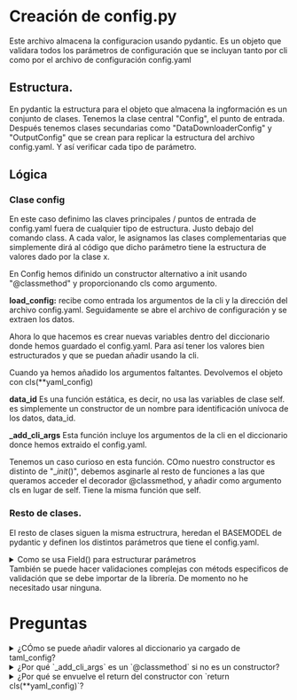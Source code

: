 # Creación de config.py

Este archivo almacena la configuracion usando pydantic. Es un objeto que validara todos los parámetros de configuración que se incluyan tanto por cli como por el archivo de configuración config.yaml 

## Estructura.

En pydantic la estructura para el objeto que almacena la ingformación es un conjunto de clases. Tenemos la clase central "Config", el punto de entrada. Después tenemos clases secundarias como "DataDownloaderConfig" y "OutputConfig" que se crean para replicar la estructura del archivo config.yaml. Y así verificar cada tipo de parámetro.

## Lógica

### Clase config

En este caso definimo las claves principales / puntos de entrada de config.yaml fuera de cualquier tipo de estructura. Justo debajo del comando class. A cada valor, le asignamos las clases complementarias que simplemente dirá al código que dicho parámetro tiene la estructura de valores dado por la clase x.

En Config hemos difinido un constructor alternativo a init usando "@classmethod" y proporcionando cls como argumento.

**load_config:** recibe como entrada los argumentos de la cli y la dirección del archivo config.yaml. Seguidamente se abre el archivo de configuración y se extraen los datos.

Ahora lo que hacemos es crear nuevas variables dentro del diccionario donde hemos guardado el config.yaml. Para así tener los valores bien estructurados y que se puedan añadir usando la cli.

Cuando ya hemos añadido los argumentos faltantes. Devolvemos el objeto con cls(**yaml_config) 

**data_id** Es una función estática, es decir, no usa las variables de clase self. es simplemente un constructor de un nombre para identificación unívoca de los datos, data_id.

**_add_cli_args** Esta función incluye los argumentos de la cli en el diccionario donce hemos extraido el config.yaml. 

Tenemos un caso curioso en esta función. COmo nuestro constructor es distinto de "__init_()",  debemos asginarle al resto de funciones a las que queramos acceder el decorador @classmethod, y añadir como argumento cls en lugar de self. Tiene la misma función que self. 

### Resto de clases.

El resto de clases siguen la misma estructrura, heredan el BASEMODEL de pydantic y definen los distintos parámetros que tiene el config.yaml.

<details>
<summary> Como se usa Field() para estructurar parámetros </summary>
 
Claro. Aquí tienes un resumen sobre cómo se usa `Field` de Pydantic y sus posibilidades, basándonos en tu propio código.

`Field` es una función de Pydantic que te permite añadir información extra y reglas de validación a los campos de un modelo. Lo usas cuando una simple anotación de tipo como `symbol: str` no es suficiente.

En tu archivo config.py, ya estás usando `Field` para tres propósitos principales:

### 1. Definir Valores por Defecto y Campos Requeridos

-   **Campo Requerido (`...`):** Para indicar que un campo es obligatorio, usas `...` (el objeto Ellipsis de Python) como primer argumento de `Field`. Pydantic sabrá que debe dar un error de validación si no se proporciona un valor para este campo.
    ````python
    # filepath: /home/pedro/AFML/src/AdqusicionDatos/config/config.py
    // ...existing code...
    symbol: str = Field(..., description="Símbolo del par de trading, e.g., 'BTCUSDT'.")
    // ...existing code...
    ````

-   **Valor por Defecto (`default`):** Para que un campo sea opcional y tenga un valor predeterminado si no se proporciona, usas el argumento `default`.
    ````python
    # filepath: /home/pedro/AFML/src/AdqusicionDatos/config/config.py
    // ...existing code...
    limit: int = Field(default=1500, gt=0, le=1500, description="...")
    // ...existing code...
    ````

### 2. Añadir Metadatos y Documentación

Puedes hacer que tu configuración sea autodocumentada usando argumentos como `description` y `title`. Esto es muy útil para generar documentación automática o para que otros desarrolladores (o tú mismo en el futuro) entiendan el propósito de cada campo.

-   **Descripción (`description`):** Añade un texto explicativo sobre el campo.
    ````python
    # filepath: /home/pedro/AFML/src/AdqusicionDatos/config/config.py
    // ...existing code...
    interval: str = Field(description="Intervalo de tiempo para las velas, e.g., '1m', '5m', '1h'.")
    // ...existing code...
    ````

### 3. Aplicar Reglas de Validación

Esta es una de las características más potentes. `Field` te permite definir restricciones directamente en el modelo.

-   **Validación Numérica (`gt`, `lt`, `ge`, `le`):** Puedes forzar a que un número sea mayor que (`gt`), menor que (`lt`), mayor o igual que (`ge`), o menor o igual que (`le`) un valor.
    ````python
    # filepath: /home/pedro/AFML/src/AdqusicionDatos/config/config.py
    // ...existing code...
    # gt=0 (mayor que 0), le=1500 (menor o igual que 1500)
    limit: int = Field(default=1500, gt=0, le=1500, description="...")
    // ...existing code...
    ````

-   **Validación de Cadenas de Texto (`regex`):** Puedes asegurar que una cadena de texto cumpla con un formato específico usando una expresión regular.
    ````python
    # filepath: /home/pedro/AFML/src/AdqusicionDatos/config/config.py
    // ...existing code...
    # Asegura que la fecha tenga el formato YYYY-MM-DD
    start_date: str = Field(regex=r'^\d{4}-\d{2}-\d{2}$', description="...") # type: ignore
    // ...existing code...
    ````

### Otras Posibilidades Comunes de `Field`:

-   `min_length` / `max_length`: Para restringir la longitud de cadenas o listas.
-   `alias`: Para permitir que un campo sea poblado desde un nombre diferente (ej. en un JSON que usa `user-id` para tu campo `user_id`).
-   `default_factory`: Para crear valores por defecto dinámicos, como una lista vacía (`default_factory=list`) o la fecha y hora actual (`default_factory=datetime.now`).
-   `exclude`: Para evitar que un campo se incluya al exportar el modelo (ej. a un diccionario o JSON).

En resumen, `Field` transforma tus modelos de Pydantic de simples contenedores de datos a potentes validadores y sistemas de configuración autodocumentados.
</details>
También se puede hacer validaciones complejas con métods especificos de validación que se debe importar de la librería. De momento no he necesitado usar ninguna.

# Preguntas

<details> 
<summary> ¿CÓmo se puede añadir valores al diccionario ya cargado de taml_config? </summary>

Una vez que has cargado el contenido de un archivo YAML en un diccionario de Python, puedes añadir o modificar sus valores de varias maneras. La forma más común es tratando el diccionario como un objeto al que se le asignan valores a través de sus claves.

### Asignación directa

Puedes añadir una nueva clave o actualizar una existente con una simple asignación.

````python
# Suponiendo que yaml_config es el diccionario cargado
yaml_config = {'output': {'path': '/data/raw'}}

# Añadir una nueva clave-valor en el nivel superior
yaml_config['nueva_clave'] = 'nuevo_valor'

# El diccionario ahora es:
# {'output': {'path': '/data/raw'}, 'nueva_clave': 'nuevo_valor'}
````
</details>


<details>
<summary>¿Por qué `_add_cli_args` es un `@classmethod` si no es un constructor?</summary>

Es una buena observación. Aunque `_add_cli_args` no es un constructor, se utiliza `@classmethod` para que el método reciba la propia clase como su primer argumento (convencionalmente llamado `cls`).

La razón principal es que `_add_cli_args` necesita llamar a otro método de la misma clase: `_data_id`.

````python
# Dentro de _add_cli_args
yaml_config['output']['data_id'] = cls._data_id(args.symbol)
````

Al usar `@classmethod`, la función obtiene una referencia a la clase (`cls`) y puede invocar `cls._data_id(...)` de forma limpia. La alternativa sería usar `@staticmethod`, pero entonces tendrías que referenciar la clase por su nombre explícitamente (`Config._data_id(...)`), lo cual es menos flexible si en el futuro se crean subclases.

</details>


<details>
<summary>¿Por qué se envuelve el return del constructor con `return cls(**yaml_config)`?</summary>

Esta línea es la clave para crear y validar el objeto de configuración de Pydantic a partir de los datos que has recopilado. Vamos a desglosarla:

*   `cls`: Como `load_config` es un `@classmethod`, `cls` es una referencia a la propia clase `Config`. Por lo tanto, llamar a `cls(...)` es lo mismo que llamar al constructor `Config(...)`.

*   `**yaml_config`: Este es el operador de "desempaquetado de diccionario" de Python. Toma el diccionario `yaml_config` y convierte cada par clave-valor en un argumento de palabra clave para la función o constructor al que se está llamando.

**¿Cómo funciona en conjunto?**

1.  El método `load_config` prepara un diccionario, `yaml_config`, que contiene toda la configuración fusionada del archivo YAML y los argumentos de la línea de comandos.
2.  Supongamos que `yaml_config` tiene este aspecto:
    ````python
    {
        'data_downloader': {'symbol': 'BTCUSDT', 'interval': '1h', ...},
        'output': {'data_id': 'BTCUSDT_2025-08-29', ...}
    }
    ````
3.  La llamada `cls(**yaml_config)` se convierte en:
    ````python
    Config(
        data_downloader={'symbol': 'BTCUSDT', 'interval': '1h', ...},
        output={'data_id': 'BTCUSDT_2025-08-29', ...}
    )
    ````
4.  Pydantic intercepta esta llamada. Utiliza los argumentos `data_downloader` y `output` para inicializar los campos correspondientes del modelo `Config`. A su vez, utiliza los diccionarios internos para crear y validar las instancias de `DataDownloaderConfig` y `OutputConfig`.

En resumen, `return cls(**yaml_config)` es una forma elegante y potente de pasar un diccionario de datos directamente al constructor de Pydantic para que este se encargue de crear, poblar y validar el objeto de configuración completo en un solo paso.

</details>